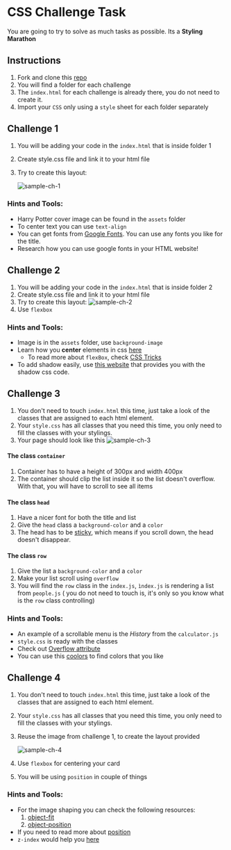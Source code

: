 # CSS Challenge Task

You are going to try to solve as much tasks as possible.
Its a **Styling Marathon**

## Instructions

1. Fork and clone this [repo](https://github.com/JoinCODED/TASK-css-challenge)
2. You will find a folder for each challenge
3. The `index.html` for each challenge is already there, you do not need to create it.
4. Import your `CSS` only using a `style` sheet for each folder separately

## Challenge 1

1. You will be adding your code in the `index.html` that is inside folder 1
2. Create style.css file and link it to your html file
3. Try to create this layout:

   ![sample-ch-1](https://i.ibb.co/mFtrkdS/sample-ch-1.png)

### Hints and Tools:

- Harry Potter cover image can be found in the `assets` folder
- To center text you can use `text-align`
- You can get fonts from [Google Fonts](https://fonts.google.com/). You can use any fonts you like for the title.
- Research how you can use google fonts in your HTML website!

## Challenge 2

1. You will be adding your code in the `index.html` that is inside folder 2
2. Create style.css file and link it to your html file
3. Try to create this layout:
   ![sample-ch-2](https://i.ibb.co/vvHN8xG/chrome-JCom-T2-Xd-FW.png)
4. Use `flexbox`

### Hints and Tools:

- Image is in the `assets` folder, use `background-image`
- Learn how you **center** elements in css [here](https://www.better.dev/centering-things-with-css-flexbox)
  - To read more about `flexBox`, check [CSS Tricks](https://css-tricks.com/snippets/css/a-guide-to-flexbox/)
- To add shadow easily, use [this website](https://html-css-js.com/css/generator/box-shadow/) that provides you with the shadow css code.

## Challenge 3

1. You don't need to touch `index.html` this time, just take a look of the classes that are assigned to each html element.
2. Your `style.css` has all classes that you need this time, you only need to fill the classes with your stylings.
3. Your page should look like this ![sample-ch-3](https://s9.gifyu.com/images/challenge3.gif)

#### **The class `container`**

1. Container has to have a height of 300px and width 400px
2. The container should clip the list inside it so the list doesn't overflow. With that, you will have to scroll to see all items

#### **The class `head`**

1. Have a nicer font for both the title and list
2. Give the `head` class a `background-color` and a `color`
3. The head has to be [sticky](https://www.w3schools.com/howto/howto_css_sticky_element.asp), which means if you scroll down, the head doesn't disappear.

#### **The class `row`**

1. Give the list a `background-color` and a `color`
2. Make your list scroll using `overflow`
3. You will find the `row` class in the `index.js`, `ìndex.js` is rendering a list from `people.js` ( you do not need to touch is, it's only so you know what is the `row` class controlling)

### Hints and Tools:

- An example of a scrollable menu is the _History_ from the `calculator.js`
- `style.css` is ready with the classes
- Check out [Overflow attribute](https://www.w3schools.com/css/css_overflow.asp)
- You can use this [coolors](https://coolors.co/) to find colors that you like

## Challenge 4

1. You don't need to touch `index.html` this time, just take a look of the classes that are assigned to each html element.
2. Your `style.css` has all classes that you need this time, you only need to fill the classes with your stylings.
3. Reuse the image from challenge 1, to create the layout provided

   ![sample-ch-4](https://i.ibb.co/K9VsTf6/chrome-TVyyg-D7-KSt.png)

4. Use `flexbox` for centering your card
5. You will be using `position` in couple of things

### Hints and Tools:

- For the image shaping you can check the following resources:
  1. [object-fit](https://www.w3schools.com/css/css3_object-fit.asp)
  2. [object-position](https://www.w3schools.com/css/css3_object-position.asp)
- If you need to read more about [position](https://www.w3schools.com/css/css_positioning.asp)
- `z-index` would help you [here](https://www.w3schools.com/cssref/pr_pos_z-index.asp)
